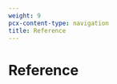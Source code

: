```yaml
---
weight: 9
pcx-content-type: navigation
title: Reference
---
```


# Reference

<DirectoryListing path="/reference" />

